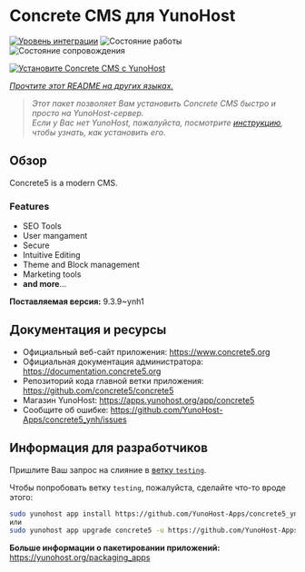 <!--
Важно: этот README был автоматически сгенерирован <https://github.com/YunoHost/apps/tree/master/tools/readme_generator>
Он НЕ ДОЛЖЕН редактироваться вручную.
-->

# Concrete CMS для YunoHost

[![Уровень интеграции](https://apps.yunohost.org/badge/integration/concrete5)](https://ci-apps.yunohost.org/ci/apps/concrete5/)
![Состояние работы](https://apps.yunohost.org/badge/state/concrete5)
![Состояние сопровождения](https://apps.yunohost.org/badge/maintained/concrete5)

[![Установите Concrete CMS с YunoHost](https://install-app.yunohost.org/install-with-yunohost.svg)](https://install-app.yunohost.org/?app=concrete5)

*[Прочтите этот README на других языках.](./ALL_README.md)*

> *Этот пакет позволяет Вам установить Concrete CMS быстро и просто на YunoHost-сервер.*  
> *Если у Вас нет YunoHost, пожалуйста, посмотрите [инструкцию](https://yunohost.org/install), чтобы узнать, как установить его.*

## Обзор

Concrete5 is a modern CMS.

### Features

* SEO Tools
* User mangament
* Secure
* Intuitive Editing
* Theme and Block management
* Marketing tools
* **and more**...


**Поставляемая версия:** 9.3.9~ynh1
## Документация и ресурсы

- Официальный веб-сайт приложения: <https://www.concrete5.org>
- Официальная документация администратора: <https://documentation.concrete5.org>
- Репозиторий кода главной ветки приложения: <https://github.com/concrete5/concrete5>
- Магазин YunoHost: <https://apps.yunohost.org/app/concrete5>
- Сообщите об ошибке: <https://github.com/YunoHost-Apps/concrete5_ynh/issues>

## Информация для разработчиков

Пришлите Ваш запрос на слияние в [ветку `testing`](https://github.com/YunoHost-Apps/concrete5_ynh/tree/testing).

Чтобы попробовать ветку `testing`, пожалуйста, сделайте что-то вроде этого:

```bash
sudo yunohost app install https://github.com/YunoHost-Apps/concrete5_ynh/tree/testing --debug
или
sudo yunohost app upgrade concrete5 -u https://github.com/YunoHost-Apps/concrete5_ynh/tree/testing --debug
```

**Больше информации о пакетировании приложений:** <https://yunohost.org/packaging_apps>
